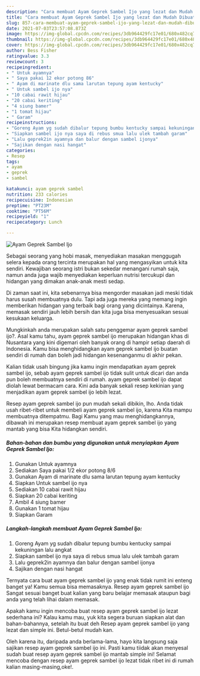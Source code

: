 ```yaml
---
description: "Cara membuat Ayam Geprek Sambel Ijo yang lezat dan Mudah Dibuat"
title: "Cara membuat Ayam Geprek Sambel Ijo yang lezat dan Mudah Dibuat"
slug: 857-cara-membuat-ayam-geprek-sambel-ijo-yang-lezat-dan-mudah-dibuat
date: 2021-07-03T23:57:08.873Z
image: https://img-global.cpcdn.com/recipes/3db964429fc17e01/680x482cq70/ayam-geprek-sambel-ijo-foto-resep-utama.jpg
thumbnail: https://img-global.cpcdn.com/recipes/3db964429fc17e01/680x482cq70/ayam-geprek-sambel-ijo-foto-resep-utama.jpg
cover: https://img-global.cpcdn.com/recipes/3db964429fc17e01/680x482cq70/ayam-geprek-sambel-ijo-foto-resep-utama.jpg
author: Bess Fisher
ratingvalue: 3.3
reviewcount: 3
recipeingredient:
- " Untuk ayamnya"
- " Saya pakai 12 ekor potong 86"
- " Ayam di marinate dlu sama larutan tepung ayam kentucky"
- " Untuk sambel ijo nya"
- "10 cabai rawit hijau"
- "20 cabai keriting"
- "4 siung bamer"
- "1 tomat hijau"
- " Garam"
recipeinstructions:
- "Goreng Ayam yg sudah dibalur tepung bumbu kentucky sampai kekuningan lalu angkat"
- "Siapkan sambel ijo nya saya di rebus smua lalu ulek tambah garam"
- "Lalu geprek2in ayamnya dan balur dengan sambel ijonya"
- "Sajikan dengan nasi hangat"
categories:
- Resep
tags:
- ayam
- geprek
- sambel

katakunci: ayam geprek sambel 
nutrition: 233 calories
recipecuisine: Indonesian
preptime: "PT23M"
cooktime: "PT56M"
recipeyield: "1"
recipecategory: Lunch

---
```



![Ayam Geprek Sambel Ijo](https://img-global.cpcdn.com/recipes/3db964429fc17e01/680x482cq70/ayam-geprek-sambel-ijo-foto-resep-utama.jpg)

Sebagai seorang yang hobi masak, menyediakan masakan menggugah selera kepada orang tercinta merupakan hal yang mengasyikan untuk kita sendiri. Kewajiban seorang istri bukan sekedar menangani rumah saja, namun anda juga wajib menyediakan keperluan nutrisi tercukupi dan hidangan yang dimakan anak-anak mesti sedap.

Di zaman  saat ini, kita sebenarnya bisa mengorder masakan jadi meski tidak harus susah membuatnya dulu. Tapi ada juga mereka yang memang ingin memberikan hidangan yang terbaik bagi orang yang dicintainya. Karena, memasak sendiri jauh lebih bersih dan kita juga bisa menyesuaikan sesuai kesukaan keluarga. 



Mungkinkah anda merupakan salah satu penggemar ayam geprek sambel ijo?. Asal kamu tahu, ayam geprek sambel ijo merupakan hidangan khas di Nusantara yang kini digemari oleh banyak orang di hampir setiap daerah di Indonesia. Kamu bisa menghidangkan ayam geprek sambel ijo buatan sendiri di rumah dan boleh jadi hidangan kesenanganmu di akhir pekan.

Kalian tidak usah bingung jika kamu ingin mendapatkan ayam geprek sambel ijo, sebab ayam geprek sambel ijo tidak sulit untuk dicari dan anda pun boleh membuatnya sendiri di rumah. ayam geprek sambel ijo dapat diolah lewat bermacam cara. Kini ada banyak sekali resep kekinian yang menjadikan ayam geprek sambel ijo lebih lezat.

Resep ayam geprek sambel ijo pun mudah sekali dibikin, lho. Anda tidak usah ribet-ribet untuk membeli ayam geprek sambel ijo, karena Kita mampu membuatnya ditempatmu. Bagi Kamu yang mau menghidangkannya, dibawah ini merupakan resep membuat ayam geprek sambel ijo yang mantab yang bisa Kita hidangkan sendiri.

<!--inarticleads1-->

##### Bahan-bahan dan bumbu yang digunakan untuk menyiapkan Ayam Geprek Sambel Ijo:

1. Gunakan  Untuk ayamnya
1. Sediakan  Saya pakai 1/2 ekor potong 8/6
1. Gunakan  Ayam di marinate dlu sama larutan tepung ayam kentucky
1. Siapkan  Untuk sambel ijo nya
1. Sediakan 10 cabai rawit hijau
1. Siapkan 20 cabai keriting
1. Ambil 4 siung bamer
1. Gunakan 1 tomat hijau
1. Siapkan  Garam




<!--inarticleads2-->

##### Langkah-langkah membuat Ayam Geprek Sambel Ijo:

1. Goreng Ayam yg sudah dibalur tepung bumbu kentucky sampai kekuningan lalu angkat
1. Siapkan sambel ijo nya saya di rebus smua lalu ulek tambah garam
1. Lalu geprek2in ayamnya dan balur dengan sambel ijonya
1. Sajikan dengan nasi hangat




Ternyata cara buat ayam geprek sambel ijo yang enak tidak rumit ini enteng banget ya! Kamu semua bisa memasaknya. Resep ayam geprek sambel ijo Sangat sesuai banget buat kalian yang baru belajar memasak ataupun bagi anda yang telah lihai dalam memasak.

Apakah kamu ingin mencoba buat resep ayam geprek sambel ijo lezat sederhana ini? Kalau kamu mau, yuk kita segera buruan siapkan alat dan bahan-bahannya, setelah itu buat deh Resep ayam geprek sambel ijo yang lezat dan simple ini. Betul-betul mudah kan. 

Oleh karena itu, daripada anda berlama-lama, hayo kita langsung saja sajikan resep ayam geprek sambel ijo ini. Pasti kamu tiidak akan menyesal sudah buat resep ayam geprek sambel ijo mantab simple ini! Selamat mencoba dengan resep ayam geprek sambel ijo lezat tidak ribet ini di rumah kalian masing-masing,oke!.

